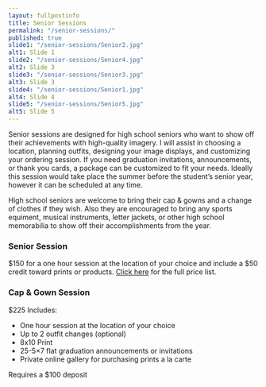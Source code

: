 ```yaml
---
layout: fullpostinfo
title: Senior Sessions
permalink: "/senior-sessions/"
published: true
slide1: "/senior-sessions/Senior2.jpg"
alt1: Slide 1
slide2: "/senior-sessions/Senior4.jpg"
alt2: Slide 3
slide3: "/senior-sessions/Senior3.jpg"
alt3: Slide 3
slide4: "/senior-sessions/Senior1.jpg"
alt4: Slide 4
slide5: "/senior-sessions/Senior5.jpg"
alt5: Slide 5
---
```


Senior sessions are designed for high school seniors who want to show off their achievements with high-quality imagery. I will assist in choosing a location, planning outfits, designing your image displays, and customizing your ordering session. If you need graduation invitations, announcements, or thank you cards, a package can be customized to fit your needs. Ideally this session would take place the summer before the student’s senior year, however it can be scheduled at any time. 

High school seniors are welcome to bring their cap & gowns and a change of clothes if they wish. Also they are encouraged to bring any sports equiment, musical instruments, letter jackets, or other high school memorabilia to show off their accomplishments from the year.

### Senior Session
$150 for a one hour session at the location of your choice and include a $50 credit toward prints or products. <a href="http://candidgiggles.com/pricing-information/">Click here</a> for the full price list. 

### Cap & Gown Session
$225
Includes:
- One hour session at the location of your choice
- Up to 2 outfit changes (optional) 
- 8x10 Print
- 25-5×7 flat graduation announcements or invitations
- Private online gallery for purchasing prints a la carte

Requires a $100 deposit


